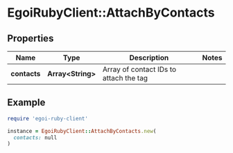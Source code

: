 # EgoiRubyClient::AttachByContacts

## Properties

| Name | Type | Description | Notes |
| ---- | ---- | ----------- | ----- |
| **contacts** | **Array&lt;String&gt;** | Array of contact IDs to attach the tag |  |

## Example

```ruby
require 'egoi-ruby-client'

instance = EgoiRubyClient::AttachByContacts.new(
  contacts: null
)
```

